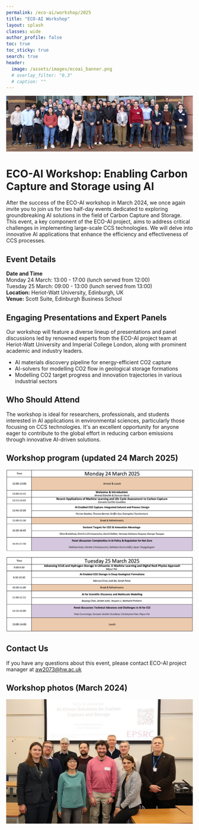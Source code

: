 ```yaml
---
permalink: /eco-ai/workshop/2025
title: "ECO-AI Workshop"
layout: splash
classes: wide
author_profile: false
toc: true
toc_sticky: true
search: true
header:
  image: /assets/images/ecoai_banner.png
  # overlay_filter: "0.3"
  # caption: ""
---
```


![workshop 2024 photo](/assets/eco-ai/FO9A1587c.jpg)


<!-- <div class="clickable-boxes">
  <a href="https://www.hw.ac.uk/news/articles/2024/eco-ai-workshop-and-hackathon-fuels.htm" class="box">Heriot-Watt News Article about the ECO-AI workshop</a>
</div> -->


<!-- 
# Heriot-Watt News Article about the ECO-AI workshop [URL](https://www.hw.ac.uk/news/articles/2024/eco-ai-workshop-and-hackathon-fuels.htm)

# [Workshop at Heriot-Watt News](https://www.hw.ac.uk/news/articles/2024/eco-ai-workshop-and-hackathon-fuels.htm)
 -->

# ECO-AI Workshop: Enabling Carbon Capture and Storage using AI
After the success of the ECO-AI workshop in March 2024, we once again invite you to join us for two half-day events dedicated to exploring groundbreaking AI solutions in the field of Carbon Capture and Storage. This event, a key component of the ECO-AI project, aims to address critical challenges in implementing large-scale CCS technologies. We will delve into innovative AI applications that enhance the efficiency and effectiveness of CCS processes.

## Event Details
**Date and Time** <br>
Monday 24 March: 13:00 - 17:00 (lunch served from 12:00) <br>
Tuesday 25 March: 09:00 - 13:00 (lunch served from 13:00) <br>
**Location:** Heriot-Watt University, Edinburgh, UK <br>
**Venue:** Scott Suite, Edinburgh Business School

## Engaging Presentations and Expert Panels
Our workshop will feature a diverse lineup of presentations and panel discussions led by renowned experts from the ECO-AI project team at Heriot-Watt University and Imperial College London, along with prominent academic and industry leaders.
* AI materials discovery pipeline for energy-efficient CO2 capture
* AI-solvers for modelling CO2 flow in geological storage formations
* Modelling CO2 target progress and innovation trajectories in various industrial sectors

## Who Should Attend
The workshop is ideal for researchers, professionals, and students interested in AI applications in environmental sciences, particularly those focusing on CCS technologies. It's an excellent opportunity for anyone eager to contribute to the global effort in reducing carbon emissions through innovative AI-driven solutions. 

## Workshop program (updated 24 March 2025)
![Workshop program](/assets/eco-ai/workshop_v3_24032025.png)

## Contact Us
If you have any questions about this event, please contact ECO-AI project manager at [aw2073@hw.ac.uk](mailto:aw2073@hw.ac.uk)

## Workshop photos (March 2024)
![workshop 2024 photo](/assets/eco-ai/FO9A1579.jpeg)

<!-- We're excited to host this enlightening workshop at Heriot-Watt University, bringing together the brightest minds in AI and CCS. Don't miss this opportunity to be at the forefront of AI-driven environmental solutions.

Register Now and be a part of the ECO-AI Workshop! -->

